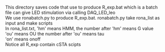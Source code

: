 This directory saves code that use to produce R_exp.bat which is a batch file can give LED stimulation via calling DAQ_LED_leo <br />
We use ronabatch.py to produce R_exp.bat. ronabatch.py take rona_list as input and make scripts <br />
In rona_list.txt, 'hm' means HMM, the number after 'hm' means G value <br />
'ou' means OU the number after 'ou' means tau <br />
'on' means onoff <br />
Notice all R_exp contain cSTA scipts <br />
